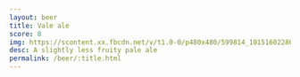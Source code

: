 ```yaml
---
layout: beer
title: Vale ale
score: 8
img: https://scontent.xx.fbcdn.net/v/t1.0-0/p480x480/599814_10151602286343745_870808186_n.jpg?oh=13cbe9c25fc2a688fdd3b7ded0cf69fc&oe=587A8ED3
desc: A slightly less fruity pale ale
permalink: /beer/:title.html
---
```


